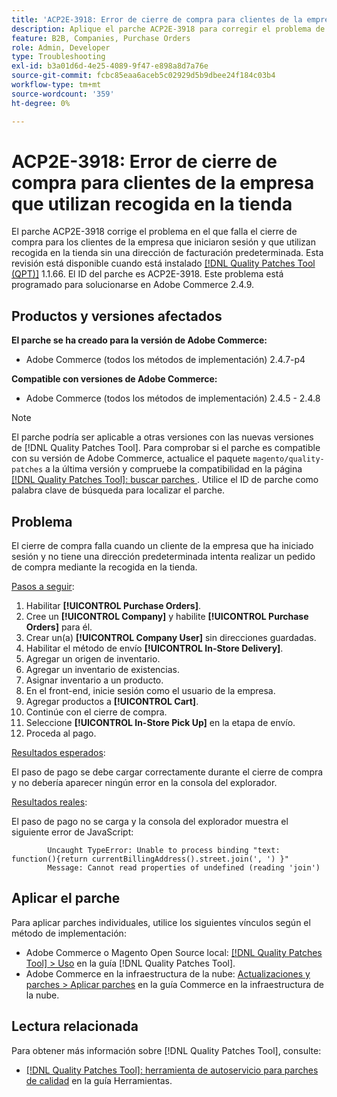 ```yaml
---
title: 'ACP2E-3918: Error de cierre de compra para clientes de la empresa que utilizan recogida en la tienda'
description: Aplique el parche ACP2E-3918 para corregir el problema de Adobe Commerce en el que el cierre de compra falla para los clientes de la empresa que iniciaron sesión y que utilizan recogida en la tienda sin una dirección de facturación predeterminada.
feature: B2B, Companies, Purchase Orders
role: Admin, Developer
type: Troubleshooting
exl-id: b3a01d6d-4e25-4089-9f47-e898a8d7a76e
source-git-commit: fcbc85eaa6aceb5c02929d5b9dbee24f184c03b4
workflow-type: tm+mt
source-wordcount: '359'
ht-degree: 0%

---
```


# ACP2E-3918: Error de cierre de compra para clientes de la empresa que utilizan recogida en la tienda

El parche ACP2E-3918 corrige el problema en el que falla el cierre de compra para los clientes de la empresa que iniciaron sesión y que utilizan recogida en la tienda sin una dirección de facturación predeterminada. Esta revisión está disponible cuando está instalado [[!DNL Quality Patches Tool (QPT)]](/help/tools/quality-patches-tool/quality-patches-tool-to-self-serve-quality-patches.md) 1.1.66. El ID del parche es ACP2E-3918. Este problema está programado para solucionarse en Adobe Commerce 2.4.9.

## Productos y versiones afectados

**El parche se ha creado para la versión de Adobe Commerce:**

* Adobe Commerce (todos los métodos de implementación) 2.4.7-p4

**Compatible con versiones de Adobe Commerce:**

* Adobe Commerce (todos los métodos de implementación) 2.4.5 - 2.4.8

>[!NOTE]
>
>El parche podría ser aplicable a otras versiones con las nuevas versiones de [!DNL Quality Patches Tool]. Para comprobar si el parche es compatible con su versión de Adobe Commerce, actualice el paquete `magento/quality-patches` a la última versión y compruebe la compatibilidad en la página [[!DNL Quality Patches Tool]: buscar parches ](https://experienceleague.adobe.com/tools/commerce-quality-patches/index.html?lang=es). Utilice el ID de parche como palabra clave de búsqueda para localizar el parche.

## Problema

El cierre de compra falla cuando un cliente de la empresa que ha iniciado sesión y no tiene una dirección predeterminada intenta realizar un pedido de compra mediante la recogida en la tienda.

<u>Pasos a seguir</u>:

1. Habilitar **[!UICONTROL Purchase Orders]**.
1. Cree un **[!UICONTROL Company]** y habilite **[!UICONTROL Purchase Orders]** para él.
1. Crear un(a) **[!UICONTROL Company User]** sin direcciones guardadas.
1. Habilitar el método de envío **[!UICONTROL In-Store Delivery]**.
1. Agregar un origen de inventario.
1. Agregar un inventario de existencias.
1. Asignar inventario a un producto.
1. En el front-end, inicie sesión como el usuario de la empresa.
1. Agregar productos a **[!UICONTROL Cart]**.
1. Continúe con el cierre de compra.
1. Seleccione **[!UICONTROL In-Store Pick Up]** en la etapa de envío.
1. Proceda al pago.

<u>Resultados esperados</u>:

El paso de pago se debe cargar correctamente durante el cierre de compra y no debería aparecer ningún error en la consola del explorador.

<u>Resultados reales</u>:

El paso de pago no se carga y la consola del explorador muestra el siguiente error de JavaScript:

```
        Uncaught TypeError: Unable to process binding "text: function(){return currentBillingAddress().street.join(', ') }"
        Message: Cannot read properties of undefined (reading 'join')
```

## Aplicar el parche

Para aplicar parches individuales, utilice los siguientes vínculos según el método de implementación:

* Adobe Commerce o Magento Open Source local: [[!DNL Quality Patches Tool] > Uso](/help/tools/quality-patches-tool/usage.md) en la guía [!DNL Quality Patches Tool].
* Adobe Commerce en la infraestructura de la nube: [Actualizaciones y parches > Aplicar parches](https://experienceleague.adobe.com/docs/commerce-cloud-service/user-guide/develop/upgrade/apply-patches.html?lang=es) en la guía Commerce en la infraestructura de la nube.

## Lectura relacionada

Para obtener más información sobre [!DNL Quality Patches Tool], consulte:

* [[!DNL Quality Patches Tool]: herramienta de autoservicio para parches de calidad](/help/tools/quality-patches-tool/quality-patches-tool-to-self-serve-quality-patches.md) en la guía Herramientas.
